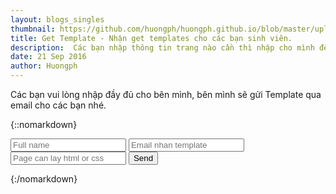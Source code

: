 ```yaml
---
layout: blogs_singles
thumbnail: https://github.com/huongph/huongph.github.io/blob/master/uploads/img/template.png?raw=true
title: Get Template - Nhận get templates cho các bạn sinh viên.
description:  Các bạn nhập thông tin trang nào cần thì nhập cho mình để bên mình get về cho.
date: 21 Sep 2016
author: Huongph
---
```


Các bạn vui lòng nhập đầy đủ cho bên mình, bên mình sẽ gửi Template qua email cho các bạn nhé.


{::nomarkdown}
<form action="https://getsimpleform.com/messages?form_api_token=69987e8845452e6978b0ac63c35f8e94" method="post">
  <!-- the redirect_to is optional, the form will redirect to the referrer on submission -->
  <input type='hidden' name='redirect_to' value='https://huongph.github.io/thankyou.md' />
  <!-- all your input fields here.... -->
  <input type='text' name='name' placeholder="Full name"/>
  <input type='email' name='email' require placeholder="Email nhan template"/>
  <input type='text' name='url' require placeholder="Page can lay html or css"/>
  <input type='submit' value='Send' />
</form>
{:/nomarkdown}
